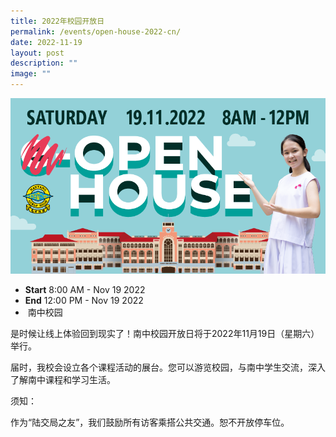 ```yaml
---
title: 2022年校园开放日
permalink: /events/open-house-2022-cn/
date: 2022-11-19
layout: post
description: ""
image: ""
---
```

![](/images/web_banner-825x460.png)

*   **Start** 8:00 AM - Nov 19 2022
*   **End** 12:00 PM - Nov 19 2022
*    南中校园

  

是时候让线上体验回到现实了！南中校园开放日将于2022年11月19日（星期六）举行。

届时，我校会设立各个课程活动的展台。您可以游览校园，与南中学生交流，深入了解南中课程和学习生活。

须知：

作为“陆交局之友”，我们鼓励所有访客乘搭公共交通。恕不开放停车位。